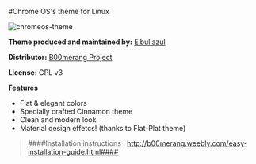 #Chrome OS's theme for Linux

![chromeos-theme](http://b00merang.weebly.com/uploads/1/6/8/1/16813022/screenshot-2016-10-18-16-18-36_orig.png)

**Theme produced and maintained by:** [Elbullazul](https://github.com/elbullazul)

**Distributor:** [B00merang Project](https://github.com/B00merang-Project)

**License:** GPL v3

**Features**
- Flat & elegant colors 
- Specially crafted Cinnamon theme 
- Clean and modern look
- Material design effetcs! (thanks to Flat-Plat theme)
 
> ####Installation instructions : http://b00merang.weebly.com/easy-installation-guide.html####
